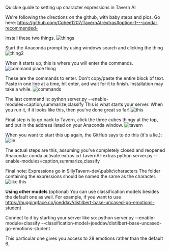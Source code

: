 Quickie guide to setting up character expressions in Tavern AI

We're following the directions on the github, with baby steps and pics.
Go here: https://github.com/Cohee1207/TavernAI-extras#option-1---conda-recommended-

Install these two things.
![things](https://files.catbox.moe/sqp3yw.png)

Start the Anaconda prompt by using windows search and clicking the thing
![thing2](https://files.catbox.moe/07bqrf.png)

When it starts up, this is where you will enter the commands.
![command place thing](https://files.catbox.moe/hgbjns.png)

These are the commands to enter. Don't copy/paste the entire block of text. Paste in one line at a time, hit enter, and wait for it to finish. Installation may take a while.
![commands](https://files.catbox.moe/t23qlg.png)

The last command is: python server.py --enable-modules=caption,summarize,classify
This is what starts your server. When you run it, if it looks like this, then you've done great so far!
![this](https://files.catbox.moe/ksz1lh.png)

Final step is to go back to Tavern, click the three cubes thingy at the top, and put in the address listed on your Anaconda window.
![tavern](https://files.catbox.moe/o2ps30.png)

When you want to start this up again, the GitHub says to do this (it's a lie.):
![lie](https://files.catbox.moe/9h74lf.png)

The actual steps are this, assuming you've completely closed and reopened Anaconda:
conda activate extras
cd TavernAI-extras
python server.py --enable-modules=caption,summarize,classify


Final note: Expressions go in SillyTavern-dev\public\characters
The folder containing the expressions should be named the same as the character.
![like this](https://files.catbox.moe/kha14e.png)


**Using other models** (optional)
You can use classification models besides the default one as well. For example, if you want to use
https://huggingface.co/joeddav/distilbert-base-uncased-go-emotions-student

Connect to it by starting your server like so:
python server.py --enable-module=classify --classification-model=joeddav/distilbert-base-uncased-go-emotions-student

This particular one gives you access to 28 emotions rather than the default 6.